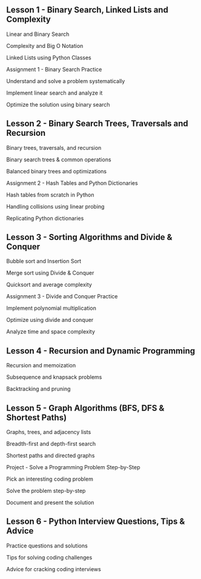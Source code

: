## Lesson 1 - Binary Search, Linked Lists and Complexity
Linear and Binary Search

Complexity and Big O Notation

Linked Lists using Python Classes

Assignment 1 - Binary Search Practice

Understand and solve a problem systematically

Implement linear search and analyze it

Optimize the solution using binary search

## Lesson 2 - Binary Search Trees, Traversals and Recursion

Binary trees, traversals, and recursion

Binary search trees & common operations

Balanced binary trees and optimizations

Assignment 2 - Hash Tables and Python Dictionaries

Hash tables from scratch in Python

Handling collisions using linear probing

Replicating Python dictionaries

## Lesson 3 - Sorting Algorithms and Divide & Conquer

Bubble sort and Insertion Sort

Merge sort using Divide & Conquer

Quicksort and average complexity

Assignment 3 - Divide and Conquer Practice

Implement polynomial multiplication

Optimize using divide and conquer

Analyze time and space complexity

## Lesson 4 - Recursion and Dynamic Programming
Recursion and memoization

Subsequence and knapsack problems

Backtracking and pruning

## Lesson 5 - Graph Algorithms (BFS, DFS & Shortest Paths)
Graphs, trees, and adjacency lists

Breadth-first and depth-first search

Shortest paths and directed graphs

Project - Solve a Programming Problem Step-by-Step

Pick an interesting coding problem

Solve the problem step-by-step

Document and present the solution
## Lesson 6 - Python Interview Questions, Tips & Advice

Practice questions and solutions

Tips for solving coding challenges

Advice for cracking coding interviews
